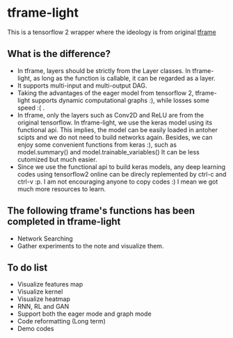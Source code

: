 # tframe-light
 This is a tensorflow 2 wrapper where the ideology is from original [tframe](https://github.com/WilliamRo/tframe)
 
## What is the difference?
* In tframe, layers should be strictly from the Layer classes. In tframe-light, as long as the function is callable, it can be regarded as a layer.
* It supports multi-input and multi-output DAG.
* Taking the advantages of the eager model from tensorflow 2, tframe-light supports dynamic computational graphs :), while losses some speed :( . 
* In tframe, only the layers such as Conv2D and ReLU are from the original tensorflow. In tframe-light, we use the keras model using its functional api. This implies, the model can be easily loaded in antoher scipts and we do not need to build networks again. Besides, we can enjoy some convenient functions from keras :), such as model.summary() and model.trainable_variables() It can be less cutomized but much easier.
* Since we use the functional api to build keras models, any deep learning codes using tensorflow2 online can be direcly replemented by ctrl-c and ctrl-v :p. I am not encouraging anyone to copy codes :) I mean we got much more resources to learn.

## The following tframe's functions has been completed in tframe-light
* Network Searching
* Gather experiments to the note and visualize them.

## To do list
* Visualize features map
* Visualize kernel
* Visualize heatmap
* RNN, RL and GAN
* Support both the eager mode and graph mode
* Code reformatting (Long term)
* Demo codes
